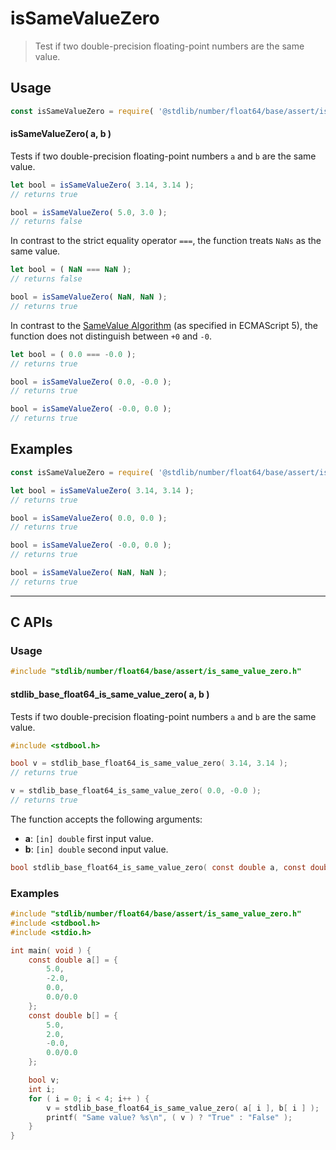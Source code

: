 <!--

@license Apache-2.0

Copyright (c) 2024 The Stdlib Authors.

Licensed under the Apache License, Version 2.0 (the "License");
you may not use this file except in compliance with the License.
You may obtain a copy of the License at

   http://www.apache.org/licenses/LICENSE-2.0

Unless required by applicable law or agreed to in writing, software
distributed under the License is distributed on an "AS IS" BASIS,
WITHOUT WARRANTIES OR CONDITIONS OF ANY KIND, either express or implied.
See the License for the specific language governing permissions and
limitations under the License.

-->

# isSameValueZero

> Test if two double-precision floating-point numbers are the same value.

<section class="usage">

## Usage

```javascript
const isSameValueZero = require( '@stdlib/number/float64/base/assert/is-same-value-zero' );
```

#### isSameValueZero( a, b )

Tests if two double-precision floating-point numbers `a` and `b` are the same value.

```javascript
let bool = isSameValueZero( 3.14, 3.14 );
// returns true

bool = isSameValueZero( 5.0, 3.0 );
// returns false
```

In contrast to the strict equality operator `===`, the function treats `NaNs` as the same value.

<!-- eslint-disable use-isnan -->

```javascript
let bool = ( NaN === NaN );
// returns false

bool = isSameValueZero( NaN, NaN );
// returns true
```

In contrast to the [SameValue Algorithm][@stdlib/number/float64/base/assert/is-same-value] (as specified in ECMAScript 5), the function does not distinguish between `+0` and `-0`.

<!-- eslint-disable no-compare-neg-zero -->

```javascript
let bool = ( 0.0 === -0.0 );
// returns true

bool = isSameValueZero( 0.0, -0.0 );
// returns true

bool = isSameValueZero( -0.0, 0.0 );
// returns true
```

</section>

<!-- /.usage -->

<section class="notes">

</section>

<!-- /.notes -->

<section class="examples">

## Examples

<!-- eslint no-undef: "error" -->

```javascript
const isSameValueZero = require( '@stdlib/number/float64/base/assert/is-same-value-zero' );

let bool = isSameValueZero( 3.14, 3.14 );
// returns true

bool = isSameValueZero( 0.0, 0.0 );
// returns true

bool = isSameValueZero( -0.0, 0.0 );
// returns true

bool = isSameValueZero( NaN, NaN );
// returns true
```

</section>

<!-- /.examples -->

<!-- C interface documentation. -->

* * *

<section class="c">

## C APIs

<!-- Section to include introductory text. Make sure to keep an empty line after the intro `section` element and another before the `/section` close. -->

<section class="intro">

</section>

<!-- /.intro -->

<!-- C usage documentation. -->

<section class="usage">

### Usage

```c
#include "stdlib/number/float64/base/assert/is_same_value_zero.h"
```

#### stdlib_base_float64_is_same_value_zero( a, b )

Tests if two double-precision floating-point numbers `a` and `b` are the same value.

```c
#include <stdbool.h>

bool v = stdlib_base_float64_is_same_value_zero( 3.14, 3.14 );
// returns true

v = stdlib_base_float64_is_same_value_zero( 0.0, -0.0 );
// returns true
```

The function accepts the following arguments:

-   **a**: `[in] double` first input value.
-   **b**: `[in] double` second input value.

```c
bool stdlib_base_float64_is_same_value_zero( const double a, const double b );
```

</section>

<!-- /.usage -->

<!-- C API usage notes. Make sure to keep an empty line after the `section` element and another before the `/section` close. -->

<section class="notes">

</section>

<!-- /.notes -->

<!-- C API usage examples. -->

<section class="examples">

### Examples

```c
#include "stdlib/number/float64/base/assert/is_same_value_zero.h"
#include <stdbool.h>
#include <stdio.h>

int main( void ) {
    const double a[] = {
        5.0,
        -2.0,
        0.0,
        0.0/0.0
    };
    const double b[] = {
        5.0,
        2.0,
        -0.0,
        0.0/0.0
    };

    bool v;
    int i;
    for ( i = 0; i < 4; i++ ) {
        v = stdlib_base_float64_is_same_value_zero( a[ i ], b[ i ] );
        printf( "Same value? %s\n", ( v ) ? "True" : "False" );
    }
}
```

</section>

<!-- /.examples -->

</section>

<!-- /.c -->

<!-- Section for related `stdlib` packages. Do not manually edit this section, as it is automatically populated. -->

<section class="related">

</section>

<!-- /.related -->

<!-- Section for all links. Make sure to keep an empty line after the `section` element and another before the `/section` close. -->

<section class="links">

[@stdlib/number/float64/base/assert/is-same-value]: https://github.com/stdlib-js/stdlib/tree/develop/lib/node_modules/%40stdlib/number/float64/base/assert/is-same-value

</section>

<!-- /.links -->
